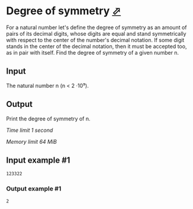 # Degree of symmetry [⬀](https://www.e-olymp.com/en/problems/19)

For a natural number let's define the degree of symmetry as an amount of pairs of its decimal digits, whose digits are equal and stand symmetrically with respect to the center of the number's decimal notation. If some digit stands in the center of the decimal notation, then it must be accepted too, as in pair with itself. Find the degree of symmetry of a given number n.

## Input

The natural number n (n < 2 ·10⁹).

## Output

Print the degree of symmetry of n.

_Time limit 1 second_

_Memory limit 64 MiB_

## Input example #1
```
123322
```

### Output example #1
```
2
```
